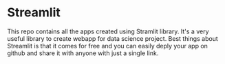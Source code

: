 # Streamlit
This repo contains all the apps created using Stramlit library. It's a very useful library to create webapp for data science project.
Best things about Streamlit is that it comes for free and you can easily deply your app on github and share it with anyone with just a single link.
